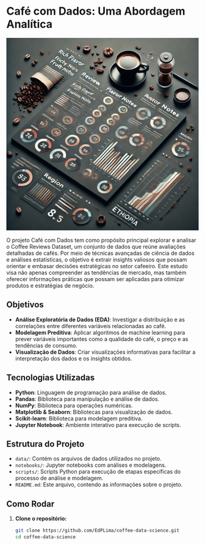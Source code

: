 # Café com Dados: Uma Abordagem Analítica

<img src="docs/assets/images/coffe_data.webp" alt="Imagem de uma xícara de café desenhada, onde a fumaça do café imita fluxos e descobertas. No fundo da imagem tem alguns gráficos." />


O projeto Café com Dados tem como propósito principal explorar e analisar o Coffee Reviews Dataset, um conjunto de dados que reúne avaliações detalhadas de cafés. Por meio de técnicas avançadas de ciência de dados e análises estatísticas, o objetivo é extrair insights valiosos que possam orientar e embasar decisões estratégicas no setor cafeeiro. Este estudo visa não apenas compreender as tendências de mercado, mas também oferecer informações práticas que possam ser aplicadas para otimizar produtos e estratégias de negócio.


## Objetivos

- **Análise Exploratória de Dados (EDA)**: Investigar a distribuição e as correlações entre diferentes variáveis relacionadas ao café.
- **Modelagem Preditiva**: Aplicar algoritmos de machine learning para prever variáveis importantes como a qualidade do café, o preço e as tendências de consumo.
- **Visualização de Dados**: Criar visualizações informativas para facilitar a interpretação dos dados e os insights obtidos.

## Tecnologias Utilizadas

- **Python**: Linguagem de programação para análise de dados.
- **Pandas**: Biblioteca para manipulação e análise de dados.
- **NumPy**: Biblioteca para operações numéricas.
- **Matplotlib & Seaborn**: Bibliotecas para visualização de dados.
- **Scikit-learn**: Biblioteca para modelagem preditiva.
- **Jupyter Notebook**: Ambiente interativo para execução de scripts.

## Estrutura do Projeto

- `data/`: Contém os arquivos de dados utilizados no projeto.
- `notebooks/`: Jupyter notebooks com análises e modelagens.
- `scripts/`: Scripts Python para execução de etapas específicas do processo de análise e modelagem.
- `README.md`: Este arquivo, contendo as informações sobre o projeto.

## Como Rodar

1. **Clone o repositório:**

   ```bash
   git clone https://github.com/EdPLima/coffee-data-science.git
   cd coffee-data-science
